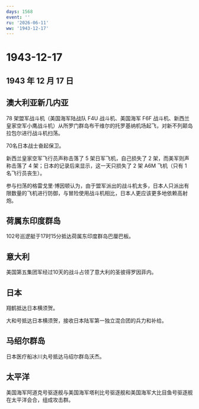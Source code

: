```yaml
---
days: 1568
event: ''
ru: '2026-06-11'
ww: '1943-12-17'
---
```


# 1943-12-17

## 1943 年 12 月 17 日

## 澳大利亚新几内亚

78 架盟军战斗机（美国海军陆战队 F4U 战斗机、美国海军 F6F
战斗机、新西兰皇家空军小鹰战斗机）从所罗门群岛布干维尔的托罗基纳机场起飞，对新不列颠岛拉包尔进行战斗机扫荡。

70名日本战士奋起保卫。

新西兰皇家空军飞行员声称击落了 5 架日军飞机，自己损失了 2
架，而美军则声称击落了 4 架；日本的记录后来显示，这一天只损失了 2 架 A6M
飞机（只有 1 名飞行员丧生）。

参与扫荡的格雷戈里·博因顿认为，由于盟军派出的战斗机太多，日本人只派出有限数量的飞机进行防御，与冒险使用战斗机相比，日本人更应该更多地依赖高射炮。

## 荷属东印度群岛

102号巡逻艇于17时15分抵达荷属东印度群岛巴厘巴板。

## 意大利

美国第五集团军经过10天的战斗占领了意大利的圣彼得罗因菲内。

## 日本

翔鹤抵达日本横须贺。

大和号抵达日本横须贺，接收日本陆军第一独立混合团的兵力和补给。

## 马绍尔群岛

日本医疗船冰川丸号抵达马绍尔群岛沃杰。

## 太平洋

美国海军阿道克号驱逐舰与美国海军塔利比号驱逐舰和美国海军大比目鱼号驱逐舰在太平洋会合，组成攻击群。